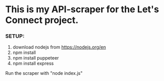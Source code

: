 # This is my API-scraper for the Let's Connect project.

### SETUP: 
1. download nodejs from https://nodejs.org/en
2. npm install
3. npm install puppeteer
4. npm install express

Run the scraper with "node index.js"
